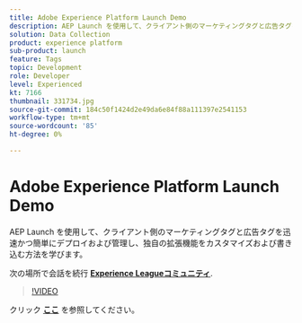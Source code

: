 ```yaml
---
title: Adobe Experience Platform Launch Demo
description: AEP Launch を使用して、クライアント側のマーケティングタグと広告タグを迅速かつ簡単にデプロイおよび管理し、独自の拡張機能をカスタマイズおよび書き込む方法を学びます。 このセッションは、Adobe Developers Live Content イベントの一部として配信されました。
solution: Data Collection
product: experience platform
sub-product: launch
feature: Tags
topic: Development
role: Developer
level: Experienced
kt: 7166
thumbnail: 331734.jpg
source-git-commit: 184c50f1424d2e49da6e84f88a111397e2541153
workflow-type: tm+mt
source-wordcount: '85'
ht-degree: 0%

---
```



# Adobe Experience Platform Launch Demo

AEP Launch を使用して、クライアント側のマーケティングタグと広告タグを迅速かつ簡単にデプロイおよび管理し、独自の拡張機能をカスタマイズおよび書き込む方法を学びます。

次の場所で会話を続行 **[Experience Leagueコミュニティ](http://adobe.ly/36Yd3v6)**.

>[!VIDEO](https://video.tv.adobe.com/v/331734/?quality=12&learn=on&hidetitle=true)

クリック **[ここ](/help/adobe-developers-live/assets/experience-platform-launch-demo.pdf)** を参照してください。
